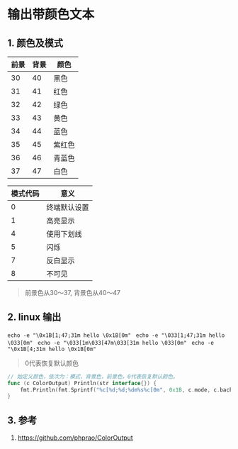 # 输出带颜色文本

## 1. 颜色及模式

| 前景 | 背景  | 颜色 |
|--|----|--|
| 30 |  40 | 黑色 |
| 31 |  41 | 红色 |
| 32 |  42 | 绿色 |
| 33 |  43 | 黄色 |
| 34 |  44 | 蓝色 |
| 35 |  45 | 紫红色 |
| 36 |  46 | 青蓝色 |
| 37 |  47 | 白色 |

| 模式代码| 意义 |
| -- |---------- |
|  0 |  终端默认设置 |
|  1 |  高亮显示 |
|  4 |  使用下划线 |
|  5 |  闪烁 |
|  7 |  反白显示 |
|  8 |  不可见 |

> 前景色从30～37, 背景色从40～47

## 2. linux 输出

``echo -e "\0x1B[1;47;31m hello \0x1B[0m" ``
``echo -e "\033[1;47;31m hello \033[0m" ``
``echo -e "\033[1m\033[47m\033[31m hello \033[0m" ``
``echo -e "\0x1B[4;31m hello \0x1B[0m" ``

> 0代表恢复默认颜色


```go
// 始定义颜色，依次为：模式，背景色，前景色，0代表恢复默认颜色。
func (c ColorOutput) Println(str interface{}) {
	fmt.Println(fmt.Sprintf("%c[%d;%d;%dm%s%c[0m", 0x1B, c.mode, c.backColor, c.frontColor, str, 0x1B))
}
```

## 3. 参考

1. [https://github.com/phprao/ColorOutput
](https://github.com/phprao/ColorOutput)
